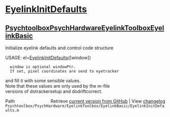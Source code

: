 # [EyelinkInitDefaults](EyelinkInitDefaults)
## [Psychtoolbox](Psychtoolbox)[PsychHardware](PsychHardware)[EyelinkToolbox](EyelinkToolbox)[EyelinkBasic](EyelinkBasic)

Initialize eyelink defaults and control code structure  
  
USAGE: el=[EyelinkInitDefaults](EyelinkInitDefaults)([window])  
  
      window is optional windowPtr.  
      If set, pixel coordinates are send to eyetracker  
  
and fill it with some sensible values.  
Note that these values are only used by the m-file  
versions of dotrackersetup and dodriftcorrect.  




<div class="code_header" style="text-align:right;">
  <span style="float:left;">Path&nbsp;&nbsp;</span> <span class="counter">Retrieve <a href=
  "https://raw.github.com/Psychtoolbox-3/Psychtoolbox-3/beta/Psychtoolbox/PsychHardware/EyelinkToolbox/EyelinkBasic/EyelinkInitDefaults.m">current version from GitHub</a> | View <a href=
  "https://github.com/Psychtoolbox-3/Psychtoolbox-3/commits/beta/Psychtoolbox/PsychHardware/EyelinkToolbox/EyelinkBasic/EyelinkInitDefaults.m">changelog</a></span>
</div>
<div class="code">
  <code>Psychtoolbox/PsychHardware/EyelinkToolbox/EyelinkBasic/EyelinkInitDefaults.m</code>
</div>

